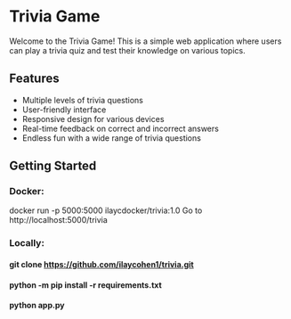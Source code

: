# Trivia Game

Welcome to the Trivia Game! This is a simple web application where users can play a trivia quiz and test their knowledge on various topics.

## Features

- Multiple levels of trivia questions
- User-friendly interface
- Responsive design for various devices
- Real-time feedback on correct and incorrect answers
- Endless fun with a wide range of trivia questions

## Getting Started

### Docker: 
docker run -p 5000:5000 ilaycdocker/trivia:1.0
Go to http://localhost:5000/trivia

### Locally:
#### git clone https://github.com/ilaycohen1/trivia.git
#### python -m pip install -r requirements.txt
#### python app.py
